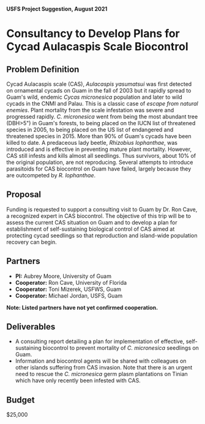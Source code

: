 **USFS Project Suggestion, August 2021**

# Consultancy to Develop Plans for Cycad Aulacaspis Scale Biocontrol

## Problem Definition

Cycad Aulacaspis scale (CAS), *Aulacaspis yasumatsui* was first detected on ornamental cycads on Guam in the fall of 2003 but it rapidly spread to Guam's wild, endemic *Cycas micronesica* population and later to wild cycads in the CNMI and Palau. This is a classic case of *escape from natural enemies*. Plant mortality from the scale infestation was severe and progressed rapidly. *C. micronesica* went from being the most abundant tree (DBH>5") in Guam's forests, to being placed on the IUCN list of threatened species in 2005, to being placed on the US list of endangered and threatened species in 2015. More than 90% of Guam's cycads have been killed to date. A predaceous lady beetle, *Rhizobius lophanthae*, was introduced and is effective in preventing mature plant mortality. However, CAS still infests and kills almost all seedlings. Thus survivors, about 10% of the original population, are not reproducing. Several attempts to introduce parasitoids for CAS biocontrol on Guam have failed, largely because they are outcompeted by *R. lophanthae*.

## Proposal

Funding is requested to support a consulting visit to Guam by Dr. Ron Cave, a recognized expert in CAS biocontrol. The objective of this trip will be to assess the current CAS situation on Guam and to develop a plan for establishment of self-sustaining biological control of CAS aimed at protecting cycad seedlings so that reproduction and island-wide population recovery can begin.

## Partners

* **PI:** Aubrey Moore, University of Guam
* **Cooperator:** Ron Cave, University of Florida
* **Cooperator:** Toni Mizerek, USFWS, Guam
* **Cooperator:** Michael Jordan, USFS, Guam

**Note: Listed partners have not yet confirmed cooperation.**

## Deliverables

* A consulting report detailing a plan for implementation of effective, self-sustaining biocontrol to prevent mortality of *C. micronesica* seedlings on Guam.
* Information and biocontrol agents will be shared with colleagues on other islands suffering from CAS invasion. Note that there is an urgent need to rescue the *C. micronesica* germ plasm plantations on Tinian which have only recently been infested with CAS.

## Budget

$25,000

